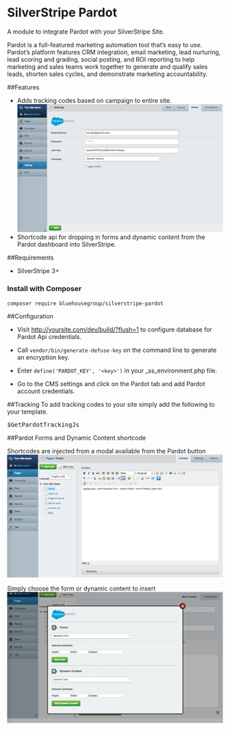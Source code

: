 SilverStripe Pardot
=====================
A module to integrate Pardot with your SilverStripe Site.

Pardot is a full-featured marketing automation tool that’s easy to use. Pardot’s platform features CRM integration, email marketing, lead nurturing, lead scoring and grading, social posting, and ROI reporting to help marketing and sales teams work together to generate and qualify sales leads, shorten sales cycles, and demonstrate marketing accountability.

##Features
* Adds tracking codes based on campaign to entire site.
![Screenshot](https://github.com/bluehousegroup/silverstripe-pardot/blob/master/SilverStripePardotScreenShot1.png)
* Shortcode api for dropping in forms and dynamic content from the Pardot dashboard into SilverStripe.

##Requirements
* SilverStripe 3+

### Install with Composer  
	composer require bluehousegroup/silverstripe-pardot

##Configuration
 * Visit http://yoursite.com/dev/build/?flush=1 to configure database for Pardot Api credentials.

 * Call `vendor/bin/generate-defuse-key` on the command line to generate an encryption key.

 * Enter `define('PARDOT_KEY', '<key>')` in your _ss_environment.php file.

 * Go to the CMS settings and click on the Pardot tab and add Pardot account credentials.

##Tracking
To add tracking codes to your site simply add the following to your template. 
<pre>$GetPardotTrackingJs</pre>

##Pardot Forms and Dynamic Content shortcode

Shortcodes are injected from a modal available from the Pardot button
![Screenshot](https://github.com/bluehousegroup/silverstripe-pardot/blob/master/SilverStripePardotScreenShot3.png)

Simply choose the form or dynamic content to insert
![Screenshot](https://github.com/bluehousegroup/silverstripe-pardot/blob/master/SilverStripePardotScreenShot2.png)
